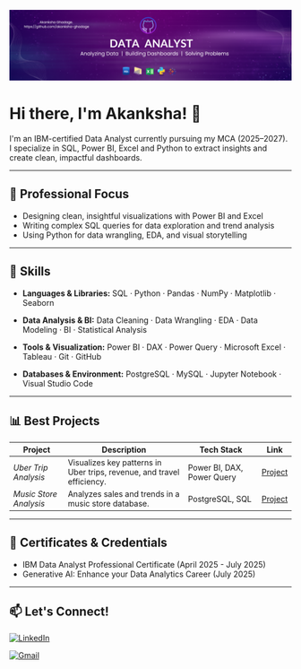 <p align="center">
  <img src="github-banner.png" alt="GitHub Banner" />
</p>


# Hi there, I'm Akanksha! 👋

I'm an IBM-certified Data Analyst currently pursuing my MCA (2025–2027).
I specialize in SQL, Power BI, Excel and Python to extract insights and create clean, impactful dashboards.

---

## 🚀 Professional Focus
- Designing clean, insightful visualizations with Power BI and Excel
- Writing complex SQL queries for data exploration and trend analysis
- Using Python for data wrangling, EDA, and visual storytelling

---

## 🧰 Skills

- **Languages & Libraries:** SQL · Python · Pandas · NumPy · Matplotlib · Seaborn

- **Data Analysis & BI:** Data Cleaning · Data Wrangling · EDA · Data Modeling · BI · Statistical Analysis

- **Tools & Visualization:** Power BI · DAX · Power Query · Microsoft Excel · Tableau · Git · GitHub

- **Databases & Environment:** PostgreSQL · MySQL · Jupyter Notebook · Visual Studio Code 

---

## 📊 Best Projects

|  Project | Description |   Tech Stack |  Link |
|----------------|-------------------|----------------|------|
| *Uber Trip Analysis* | Visualizes key patterns in Uber trips, revenue, and travel efficiency. | Power BI, DAX, Power Query | [Project](https://github.com/akanksha-ghadage/Uber-Trip-Analysis-PowerBI) |
| *Music Store Analysis* | Analyzes sales and trends in a music store database. | PostgreSQL, SQL | [Project](https://github.com/akanksha-ghadage/Music-Store-SQL-Analysis) |

---
## 📜 Certificates & Credentials
- IBM Data Analyst Professional Certificate  (April 2025 - July 2025)  
- Generative AI: Enhance your Data Analytics Career  (July 2025)

---

## 📫 Let's Connect!
[![LinkedIn](https://img.shields.io/badge/LinkedIn-Akanksha%20Ghadage-blue?style=flat-square&logo=linkedin)](https://www.linkedin.com/in/akanksha-ghadage?lipi=urn%3Ali%3Apage%3Ad_flagship3_profile_view_base_contact_details%3B93M7RqwfSj2xzt45OQyNWA%3D%3D)

[![Gmail](https://img.shields.io/badge/Gmail-akankshaghadage15@gmail.com-red?style=flat-square&logo=gmail)](mailto:akankshaghadage15@gmail.com)


